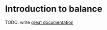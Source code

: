 # Introduction to balance

TODO: write [great documentation](http://jacobian.org/writing/great-documentation/what-to-write/)

